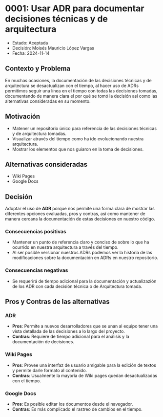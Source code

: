 # 0001: Usar ADR para documentar decisiones técnicas y de arquitectura

* Estado: Aceptada
* Decisión: Moisés Mauricio López Vargas
* Fecha: 2024-11-14

## Contexto y Problema

En muchas ocasiones, la documentación de las decisiones técnicas y de arquitectura se desactualizan con el tiempo, al hacer uso de ADRs permitimos seguir una línea en el tiempo con todas las decisiones tomadas, documentando de manera clara el por qué se tomó la decisión así como las alternativas consideradas en su momento.

## Motivación

* Matener un repositorio único para referencia de las decisiones técnicas y de arquitectura tomadas.
* Visualizar através del tiempo como ha ido evolucionando nuestra arquitectura. 
* Mostrar los elementos que nos guiaron en la toma de decisiones.

## Alternativas consideradas

* Wiki Pages
* Google Docs

## Decisión

Adoptar el uso de **ADR** porque nos permite una forma clara de mostrar las diferentes opciones evaluadas, pros y contras, así como mantener de manera cercana la documentación de estas decisiones en nuestro código.

### Consecuencias positivas

* Mantener un punto de referencia claro y conciso de sobre lo que ha ocurrido en nuestra arquitectura a través del tiempo.
* Al ser posible versionar nuestros ADRs podemos ver la historia de las modificaciones sobre la documentación en ADRs en nuestro repositorio.

### Consecuencias negativas

* Se requerirá de tiempo adicional para la documentación y actualizazión de los ADR con cada decisión técnica o de Arquitectura tomada.

## Pros y Contras de las alternativas

### ADR

- **Pros**: Permite a nuevos desarrolladores que se unan al equipo tener una vista detallada de las decisiones a lo largo del proyecto.
- **Contras**:  Requiere de tiempo adicional para el análisis y la documentación de decisiones.

### Wiki Pages

- **Pros**: Provee una interfaz de usuario amigable para la edición de textos y permite darle formato al contenido.
- **Contras**: Usualmente la mayoría de Wiki pages quedan desactualizadas con el tiempo.

### Google Docs

- **Pros**: Es posible editar los documentos desde el navegador.
- **Contras**: Es más complicado el rastreo de cambios en el tiempo.